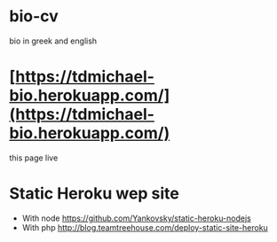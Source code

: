 # bio-cv
bio in greek and english

# [https://tdmichael-bio.herokuapp.com/](https://tdmichael-bio.herokuapp.com/)
this page live

# Static Heroku wep site
  * With node https://github.com/Yankovsky/static-heroku-nodejs
  * With php http://blog.teamtreehouse.com/deploy-static-site-heroku
